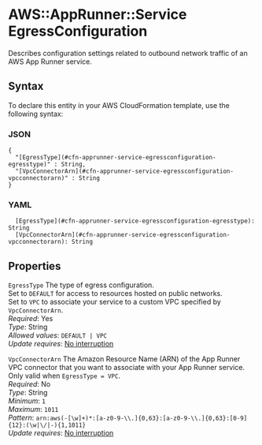 # AWS::AppRunner::Service EgressConfiguration<a name="aws-properties-apprunner-service-egressconfiguration"></a>

Describes configuration settings related to outbound network traffic of an AWS App Runner service\.

## Syntax<a name="aws-properties-apprunner-service-egressconfiguration-syntax"></a>

To declare this entity in your AWS CloudFormation template, use the following syntax:

### JSON<a name="aws-properties-apprunner-service-egressconfiguration-syntax.json"></a>

```
{
  "[EgressType](#cfn-apprunner-service-egressconfiguration-egresstype)" : String,
  "[VpcConnectorArn](#cfn-apprunner-service-egressconfiguration-vpcconnectorarn)" : String
}
```

### YAML<a name="aws-properties-apprunner-service-egressconfiguration-syntax.yaml"></a>

```
  [EgressType](#cfn-apprunner-service-egressconfiguration-egresstype): String
  [VpcConnectorArn](#cfn-apprunner-service-egressconfiguration-vpcconnectorarn): String
```

## Properties<a name="aws-properties-apprunner-service-egressconfiguration-properties"></a>

`EgressType` <a name="cfn-apprunner-service-egressconfiguration-egresstype"></a>
The type of egress configuration\.  
Set to `DEFAULT` for access to resources hosted on public networks\.  
Set to `VPC` to associate your service to a custom VPC specified by `VpcConnectorArn`\.  
_Required_: Yes  
_Type_: String  
_Allowed values_: `DEFAULT | VPC`  
_Update requires_: [No interruption](https://docs.aws.amazon.com/AWSCloudFormation/latest/UserGuide/using-cfn-updating-stacks-update-behaviors.html#update-no-interrupt)

`VpcConnectorArn` <a name="cfn-apprunner-service-egressconfiguration-vpcconnectorarn"></a>
The Amazon Resource Name \(ARN\) of the App Runner VPC connector that you want to associate with your App Runner service\. Only valid when `EgressType = VPC`\.  
_Required_: No  
_Type_: String  
_Minimum_: `1`  
_Maximum_: `1011`  
_Pattern_: `arn:aws(-[\w]+)*:[a-z0-9-\\.]{0,63}:[a-z0-9-\\.]{0,63}:[0-9]{12}:(\w|\/|-){1,1011}`  
_Update requires_: [No interruption](https://docs.aws.amazon.com/AWSCloudFormation/latest/UserGuide/using-cfn-updating-stacks-update-behaviors.html#update-no-interrupt)
